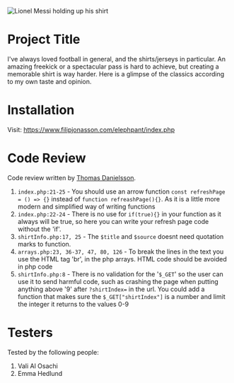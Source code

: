 ![Lionel Messi holding up his shirt](https://78.media.tumblr.com/5694c615b0260823db0cc54fc77c1769/tumblr_oovr7wUpKy1uqdbpso1_1280.gif)

# Project Title

I've always loved football in general, and the shirts/jerseys in particular.
An amazing freekick or a spectacular pass is hard to achieve, but creating a memorable shirt is way harder. Here is a glimpse of the classics according to my own taste and opinion.

# Installation

Visit: https://www.filipjonasson.com/elephpant/index.php

# Code Review

Code review written by [Thomas Danielsson](https://github.com/DanielssonThomas).

1. `index.php:21-25` - You should use an arrow function ```const refreshPage = () => {}``` instead of ```function refreashPage(){}```. As it is a little more modern and simplified way of writing functions
2. `index.php:22-24` - There is no use for ```if(true){}``` in your function as it always will be true, so here you can write your refresh page code without the 'if'.
3. `shirtInfo.php:17, 25` - The ```$title``` and ```$source``` doesnt need quotation marks to function.
4. `arrays.php:23, 36-37, 47, 80, 126` - To break the lines in the text you use the HTML tag 'br', in the php arrays. HTML code should be avoided in php code
5. `shirtInfo.php:8` - There is no validation for the '```$_GET```' so the user can use it to send harmful code, such as crashing the page when putting anything above '9' after ```?shirtIndex=``` in the url. You could add a function that makes sure the ```$_GET["shirtIndex"]``` is a number and limit the integer it returns to the values 0-9

# Testers

Tested by the following people:

1. Vali Al Osachi
2. Emma Hedlund
